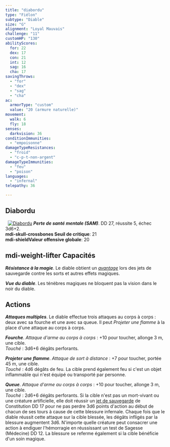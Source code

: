 ```yaml
---
title: "diabordu"
type: "Fiélon"
subtype: "Diable"
size: "G"
alignment: "Loyal Mauvais"
challenge: "11"
customHP: "130"
abilityScores:
  for: 22
  dex: 17
  con: 21
  int: 12
  sag: 16
  cha: 17
savingThrows:
  - "for"
  - "dex"
  - "sag"
  - "cha"
ac:
  armorType: "custom"
  value: "20 (armure naturelle)"
movement:
  walk: 6
  fly: 18
senses:
  darkvision: 36
conditionImmunities:
  - "empoisonne"
damageTypeResistances:
  - "froid"
  - "c-p-t-non-argent"
damageTypeImmunities:
  - "feu"
  - "poison"
languages:
  - "infernal"
telepathy: 36

---
```

## Diabordu
&nbsp;
[![Diabordu](https://www.douaratil.fr/illustrations/fielon/diabordum.png)](https://www.douaratil.fr/illustrations/fielon/diabordu.jpg)
_**Perte de santé mentale (SAM)**_. DD 27, réussite 5, échec 3d6+2.  
**<v-icon>mdi-skull-crossbones</v-icon> Seuil de critique**: 21      
**<v-icon>mdi-shield</v-icon>Valeur offensive globale**: 20   
## <v-icon>mdi-weight-lifter</v-icon> Capacités
_**Résistance à la magie**_. Le diable obtient un [_avantage_](/utiliser-les-caracteristiques/#avantage-et-desavantage) lors des jets de sauvegarde contre les sorts et autres effets magiques.

_**Vue du diable**_. Les ténèbres magiques ne bloquent pas la vision dans le noir du diable.

## Actions
_**Attaques multiples**_. Le diable effectue trois attaques au corps à corps : deux avec sa fourche et une avec sa queue. Il peut _Projeter une flamme_ à la place d'une attaque au corps à corps.

_**Fourche**_. _Attaque d'arme au corps à corps_ : +10 pour toucher, allonge 3 m, une cible.  
_Touché_ : 3d6+6 dégâts perforants.

_**Projeter une flamme**_. _Attaque de sort à distance_ : +7 pour toucher, portée 45 m, une cible.  
_Touché_ : 4d6 dégâts de feu. La cible prend également feu si c'est un objet inflammable qui n'est équipé ou transporté par personne.

_**Queue**_. _Attaque d'arme au corps à corps_ : +10 pour toucher, allonge 3 m, une cible.  
_Touché_ : 2d6+6 dégâts perforants. Si la cible n'est pas un mort-vivant ou une créature artificielle, elle doit réussir un [jet de sauvegarde](/utiliser-les-caracteristiques/#jets-de-sauvegarde) de Constitution DD 17 pour ne pas perdre 3d6 points d'action au début de chacun de ses tours à cause de cette blessure infernale. Chaque fois que le diable réussit cette attaque sur la cible blessée, les dégâts infligés par la blessure augmentent 3d6. N'importe quelle créature peut consacrer une action à endiguer l'hémorragie en réussissant un test de Sagesse (Médecine) DD 12. La blessure se referme également si la cible bénéficie d'un soin magique.
